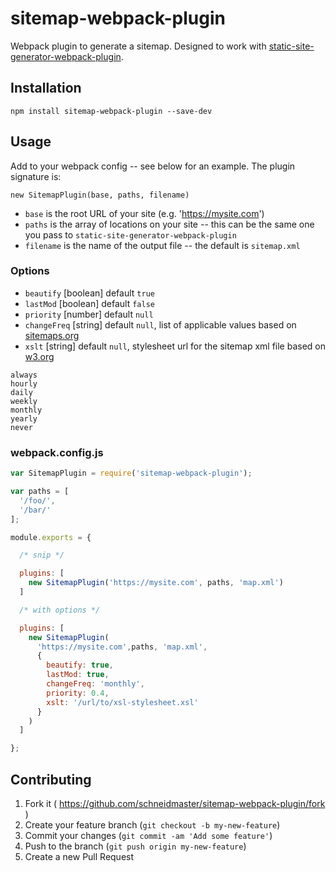 # sitemap-webpack-plugin

Webpack plugin to generate a sitemap. Designed to work with [static-site-generator-webpack-plugin](https://github.com/markdalgleish/static-site-generator-webpack-plugin/).

## Installation

    npm install sitemap-webpack-plugin --save-dev

## Usage

Add to your webpack config -- see below for an example. The plugin signature is:

    new SitemapPlugin(base, paths, filename)

* `base` is the root URL of your site (e.g. 'https://mysite.com')
* `paths` is the array of locations on your site -- this can be the same one you pass to `static-site-generator-webpack-plugin`
* `filename` is the name of the output file -- the default is `sitemap.xml`

### Options

* `beautify` [boolean] default `true`
* `lastMod` [boolean] default `false`
* `priority` [number] default `null`
* `changeFreq` [string] default `null`, list of applicable values based on [sitemaps.org](http://www.sitemaps.org/protocol.html)
* `xslt` [string] default `null`, stylesheet url for the sitemap xml file based on [w3.org](https://www.w3.org/2002/xmlspec/)

```
always
hourly
daily
weekly
monthly
yearly
never
```

### webpack.config.js

```js
var SitemapPlugin = require('sitemap-webpack-plugin');

var paths = [
  '/foo/',
  '/bar/'
];

module.exports = {

  /* snip */

  plugins: [
    new SitemapPlugin('https://mysite.com', paths, 'map.xml')
  ]

  /* with options */

  plugins: [
    new SitemapPlugin(
      'https://mysite.com',paths, 'map.xml',
      {
        beautify: true,
        lastMod: true,
        changeFreq: 'monthly',
        priority: 0.4,
        xslt: '/url/to/xsl-stylesheet.xsl'
      }
    )
  ]

};
```



## Contributing

1. Fork it ( https://github.com/schneidmaster/sitemap-webpack-plugin/fork )
2. Create your feature branch (`git checkout -b my-new-feature`)
3. Commit your changes (`git commit -am 'Add some feature'`)
4. Push to the branch (`git push origin my-new-feature`)
5. Create a new Pull Request
